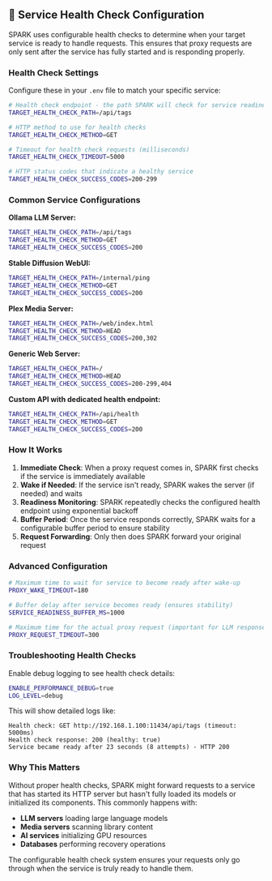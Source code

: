 ## 🏥 Service Health Check Configuration

SPARK uses configurable health checks to determine when your target service is ready to handle requests. This ensures that proxy requests are only sent after the service has fully started and is responding properly.

### Health Check Settings

Configure these in your `.env` file to match your specific service:

```bash
# Health check endpoint - the path SPARK will check for service readiness
TARGET_HEALTH_CHECK_PATH=/api/tags

# HTTP method to use for health checks
TARGET_HEALTH_CHECK_METHOD=GET

# Timeout for health check requests (milliseconds)
TARGET_HEALTH_CHECK_TIMEOUT=5000

# HTTP status codes that indicate a healthy service
TARGET_HEALTH_CHECK_SUCCESS_CODES=200-299
```

### Common Service Configurations

**Ollama LLM Server:**
```bash
TARGET_HEALTH_CHECK_PATH=/api/tags
TARGET_HEALTH_CHECK_METHOD=GET
TARGET_HEALTH_CHECK_SUCCESS_CODES=200
```

**Stable Diffusion WebUI:**
```bash
TARGET_HEALTH_CHECK_PATH=/internal/ping
TARGET_HEALTH_CHECK_METHOD=GET
TARGET_HEALTH_CHECK_SUCCESS_CODES=200
```

**Plex Media Server:**
```bash
TARGET_HEALTH_CHECK_PATH=/web/index.html
TARGET_HEALTH_CHECK_METHOD=HEAD
TARGET_HEALTH_CHECK_SUCCESS_CODES=200,302
```

**Generic Web Server:**
```bash
TARGET_HEALTH_CHECK_PATH=/
TARGET_HEALTH_CHECK_METHOD=HEAD
TARGET_HEALTH_CHECK_SUCCESS_CODES=200-299,404
```

**Custom API with dedicated health endpoint:**
```bash
TARGET_HEALTH_CHECK_PATH=/api/health
TARGET_HEALTH_CHECK_METHOD=GET
TARGET_HEALTH_CHECK_SUCCESS_CODES=200
```

### How It Works

1. **Immediate Check**: When a proxy request comes in, SPARK first checks if the service is immediately available
2. **Wake if Needed**: If the service isn't ready, SPARK wakes the server (if needed) and waits
3. **Readiness Monitoring**: SPARK repeatedly checks the configured health endpoint using exponential backoff
4. **Buffer Period**: Once the service responds correctly, SPARK waits for a configurable buffer period to ensure stability
5. **Request Forwarding**: Only then does SPARK forward your original request

### Advanced Configuration

```bash
# Maximum time to wait for service to become ready after wake-up
PROXY_WAKE_TIMEOUT=180

# Buffer delay after service becomes ready (ensures stability)
SERVICE_READINESS_BUFFER_MS=1000

# Maximum time for the actual proxy request (important for LLM responses)
PROXY_REQUEST_TIMEOUT=300
```

### Troubleshooting Health Checks

Enable debug logging to see health check details:

```bash
ENABLE_PERFORMANCE_DEBUG=true
LOG_LEVEL=debug
```

This will show detailed logs like:
```
Health check: GET http://192.168.1.100:11434/api/tags (timeout: 5000ms)
Health check response: 200 (healthy: true)
Service became ready after 23 seconds (8 attempts) - HTTP 200
```

### Why This Matters

Without proper health checks, SPARK might forward requests to a service that has started its HTTP server but hasn't fully loaded its models or initialized its components. This commonly happens with:

- **LLM servers** loading large language models
- **Media servers** scanning library content  
- **AI services** initializing GPU resources
- **Databases** performing recovery operations

The configurable health check system ensures your requests only go through when the service is truly ready to handle them.